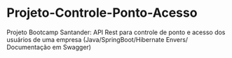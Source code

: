 # Projeto-Controle-Ponto-Acesso
Projeto Bootcamp Santander: API Rest para controle de ponto e acesso dos usuários de uma empresa (Java/SpringBoot/Hibernate Envers/ Documentação em Swagger)
